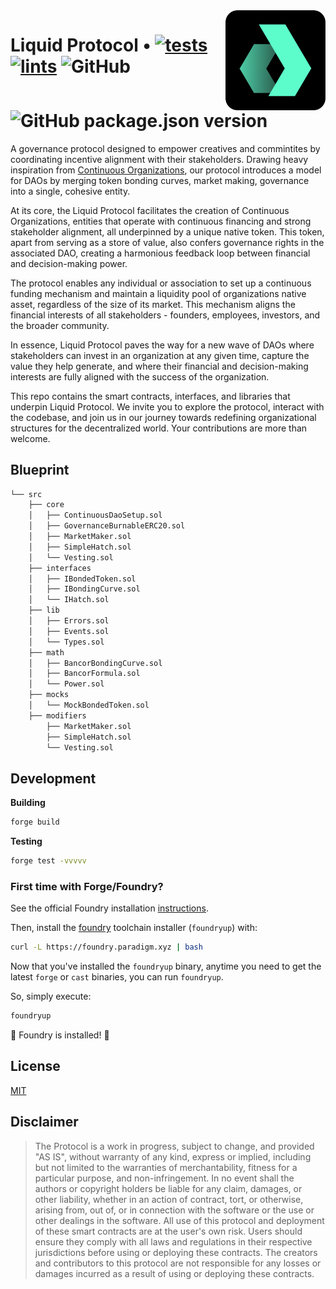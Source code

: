 <img align="right" width="160" height="160" top="100" src="./assets/readme.png">

# Liquid Protocol • [![tests](https://github.com/daobox/liquid-protocol/actions/workflows/tests.yml/badge.svg)](https://github.com/daobox/liquid-protocol/actions/workflows/tests.yml) [![lints](https://github.com/daobox/liquid-protocol/actions/workflows/lints.yml/badge.svg)](https://github.com/daobox/liquid-protocol/actions/workflows/lints.yml) ![GitHub](https://img.shields.io/github/daobox/liquid-protocol/LICENCE) ![GitHub package.json version](https://img.shields.io/github/package-json/v/daobox/liquid-protocol/packageName)




A governance protocol designed to empower creatives and commintites by coordinating incentive alignment with their stakeholders. Drawing heavy inspiration from [Continuous Organizations](https://github.com/C-ORG/whitepaper#challenges), our protocol introduces a model for DAOs by merging token bonding curves, market making, governance into a single, cohesive entity.

At its core, the Liquid Protocol facilitates the creation of Continuous Organizations, entities that operate with continuous financing and strong stakeholder alignment, all underpinned by a unique native token. This token, apart from serving as a store of value, also confers governance rights in the associated DAO, creating a harmonious feedback loop between financial and decision-making power.

The protocol enables any individual or association to set up a continuous funding mechanism and maintain a liquidity pool of organizations native asset, regardless of the size of its market. This mechanism aligns the financial interests of all stakeholders - founders, employees, investors, and the broader community.

In essence, Liquid Protocol paves the way for a new wave of DAOs where stakeholders can invest in an organization at any given time, capture the value they help generate, and where their financial and decision-making interests are fully aligned with the success of the organization.

This repo contains the smart contracts, interfaces, and libraries that underpin Liquid Protocol. We invite you to explore the protocol, interact with the codebase, and join us in our journey towards redefining organizational structures for the decentralized world. Your contributions are more than welcome.

## Blueprint

```ml
└── src
    ├── core
    │   ├── ContinuousDaoSetup.sol
    │   ├── GovernanceBurnableERC20.sol
    │   ├── MarketMaker.sol
    │   ├── SimpleHatch.sol
    │   └── Vesting.sol
    ├── interfaces
    │   ├── IBondedToken.sol
    │   ├── IBondingCurve.sol
    │   └── IHatch.sol
    ├── lib
    │   ├── Errors.sol
    │   ├── Events.sol
    │   └── Types.sol
    ├── math
    │   ├── BancorBondingCurve.sol
    │   ├── BancorFormula.sol
    │   └── Power.sol
    ├── mocks
    │   └── MockBondedToken.sol
    ├── modifiers
        ├── MarketMaker.sol
        ├── SimpleHatch.sol
        └── Vesting.sol
```

## Development

**Building**

```bash
forge build
```

**Testing**

```bash
forge test -vvvvv
```



### First time with Forge/Foundry?

See the official Foundry installation [instructions](https://github.com/gakonst/foundry/blob/master/README.md#installation).

Then, install the [foundry](https://github.com/gakonst/foundry) toolchain installer (`foundryup`) with:

```bash
curl -L https://foundry.paradigm.xyz | bash
```

Now that you've installed the `foundryup` binary,
anytime you need to get the latest `forge` or `cast` binaries,
you can run `foundryup`.

So, simply execute:

```bash
foundryup
```

🎉 Foundry is installed! 🎉


## License

[MIT](https://github.com/daobox/liquid-protocol/blob/master/LICENSE)


## Disclaimer

> The Protocol is a work in progress, subject to change, and provided "AS IS", without warranty of any kind, express or implied, including but not limited to the warranties of merchantability, fitness for a particular purpose, and non-infringement. In no event shall the authors or copyright holders be liable for any claim, damages, or other liability, whether in an action of contract, tort, or otherwise, arising from, out of, or in connection with the software or the use or other dealings in the software. All use of this protocol and deployment of these smart contracts are at the user's own risk. Users should ensure they comply with all laws and regulations in their respective jurisdictions before using or deploying these contracts. The creators and contributors to this protocol are not responsible for any losses or damages incurred as a result of using or deploying these contracts.